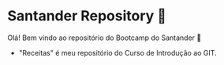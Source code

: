 # Santander Repository :wave:

Olá! Bem vindo ao repositório do Bootcamp do Santander :wave:

 - "Receitas" é meu repositório do Curso de Introdução ao GIT.

